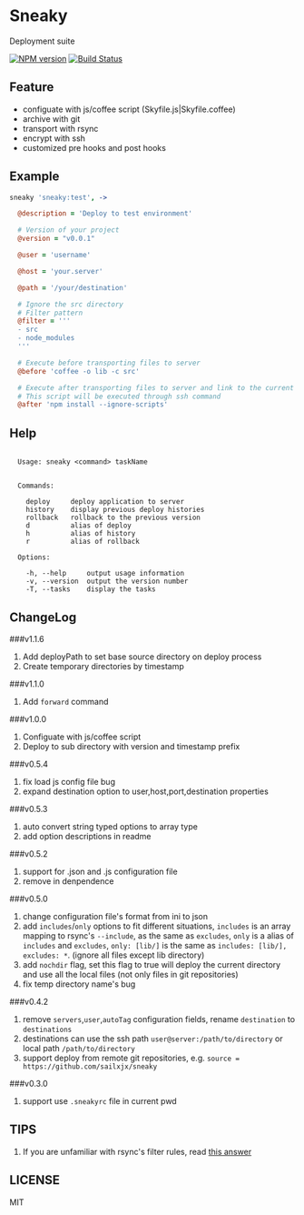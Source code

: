 Sneaky
=======

Deployment suite

[![NPM version][npm-image]][npm-url]
[![Build Status][travis-image]][travis-url]

## Feature

* configuate with js/coffee script (Skyfile.js|Skyfile.coffee)
* archive with git
* transport with rsync
* encrypt with ssh
* customized pre hooks and post hooks

## Example

```coffeescript
sneaky 'sneaky:test', ->

  @description = 'Deploy to test environment'

  # Version of your project
  @version = "v0.0.1"

  @user = 'username'

  @host = 'your.server'

  @path = '/your/destination'

  # Ignore the src directory
  # Filter pattern
  @filter = '''
  - src
  - node_modules
  '''

  # Execute before transporting files to server
  @before 'coffee -o lib -c src'

  # Execute after transporting files to server and link to the current directory
  # This script will be executed through ssh command
  @after 'npm install --ignore-scripts'
```

## Help
```

  Usage: sneaky <command> taskName


  Commands:

    deploy     deploy application to server
    history    display previous deploy histories
    rollback   rollback to the previous version
    d          alias of deploy
    h          alias of history
    r          alias of rollback

  Options:

    -h, --help     output usage information
    -v, --version  output the version number
    -T, --tasks    display the tasks

```

## ChangeLog

###v1.1.6
1. Add deployPath to set base source directory on deploy process
2. Create temporary directories by timestamp

###v1.1.0
1. Add `forward` command

###v1.0.0
1. Configuate with js/coffee script
2. Deploy to sub directory with version and timestamp prefix

###v0.5.4
1. fix load js config file bug
2. expand destination option to user,host,port,destination properties

###v0.5.3
1. auto convert string typed options to array type
2. add option descriptions in readme

###v0.5.2
1. support for .json and .js configuration file
2. remove in denpendence

###v0.5.0
1. change configuration file's format from ini to json
2. add `includes`/`only` options to fit different situations, `includes` is an array mapping to rsync's `--include`, as the same as `excludes`, `only` is a alias of `includes` and `excludes`, `only: [lib/]` is the same as `includes: [lib/], excludes: *`. (ignore all files except lib directory)
3. add `nochdir` flag, set this flag to true will deploy the current directory and use all the local files (not only files in git repositories)
4. fix temp directory name's bug

###v0.4.2
1. remove `servers`,`user`,`autoTag` configuration fields, rename `destination` to `destinations`
2. destinations can use the ssh path `user@server:/path/to/directory` or local path `/path/to/directory`
3. support deploy from remote git repositories, e.g. `source = https://github.com/sailxjx/sneaky`

###v0.3.0
1. support use `.sneakyrc` file in current pwd

## TIPS

1. If you are unfamiliar with rsync's filter rules, read [this answer](http://unix.stackexchange.com/questions/2161/rsync-filter-copying-one-pattern-only#answer-2503)

## LICENSE
MIT

[npm-url]: https://npmjs.org/package/sneaky
[npm-image]: http://img.shields.io/npm/v/sneaky.svg

[travis-url]: https://travis-ci.org/teambition/sneaky
[travis-image]: http://img.shields.io/travis/teambition/sneaky.svg
